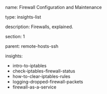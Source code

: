 name: Firewall Configuration and Maintenance

type: insights-list

description: Firewalls, explained.

section: 1

parent: remote-hosts-ssh

insights:
  - intro-to-iptables
  - check-iptables-firewall-status
  - how-to-clear-iptables-rules
  - logging-dropped-firewall-packets
  - firewall-as-a-service
